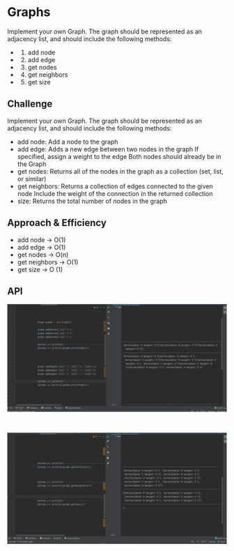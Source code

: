 # Graphs
<!-- Short summary or background information -->
Implement your own Graph. The graph should be represented as an adjacency list, and should include the following methods:

+ 1) add node
+ 2) add edge
+ 3) get nodes
+ 4) get neighbors
+ 5) get size


## Challenge
<!-- Description of the challenge -->
Implement your own Graph. The graph should be represented as an adjacency list, and should include the following methods:

+ add node: Add a node to the graph
+ add edge: Adds a new edge between two nodes in the graph If specified, assign a weight to the edge Both nodes should already be in the Graph
+ get nodes: Returns all of the nodes in the graph as a collection (set, list, or similar)
+ get neighbors: Returns a collection of edges connected to the given node Include the weight of the connection in the returned collection
+ size: Returns the total number of nodes in the graph

## Approach & Efficiency
<!-- What approach did you take? Why? What is the Big O space/time for this approach? -->
+ add node -> O(1)
+ add edge -> O(1)
+ get nodes -> O(n)
+ get neighbors -> O(1)
+ get size -> O (1)
## API
<!-- Description of each method publicly available in your Graph -->
![](./screenshots/test1.png)

<br>

![](./screenshots/test2.png)



